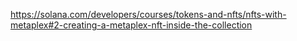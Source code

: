 https://solana.com/developers/courses/tokens-and-nfts/nfts-with-metaplex#2-creating-a-metaplex-nft-inside-the-collection